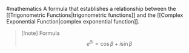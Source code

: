 #mathematics 
A formula that establishes a relationship between the [[Trigonometric Functions|trigonometric functions]] and the [[Complex Exponential Function|complex exponential function]].
>[!note] Formula
>$$e ^{\beta i}=\cos{\beta}+i\sin{\beta}$$

